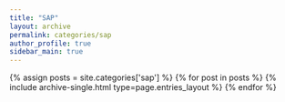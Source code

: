 ```yaml
---
title: "SAP"
layout: archive
permalink: categories/sap
author_profile: true
sidebar_main: true
---
```


{% assign posts = site.categories['sap'] %}
{% for post in posts %} {% include archive-single.html type=page.entries_layout %} {% endfor %}